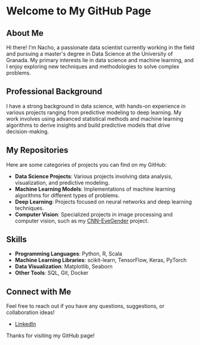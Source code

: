 # Welcome to My GitHub Page

## About Me
Hi there! I'm Nacho, a passionate data scientist currently working in the field and pursuing a master's degree in Data Science at the University of Granada. My primary interests lie in data science and machine learning, and I enjoy exploring new techniques and methodologies to solve complex problems.

## Professional Background
I have a strong background in data science, with hands-on experience in various projects ranging from predictive modeling to deep learning. My work involves using advanced statistical methods and machine learning algorithms to derive insights and build predictive models that drive decision-making.

## My Repositories
Here are some categories of projects you can find on my GitHub:

- **Data Science Projects**: Various projects involving data analysis, visualization, and predictive modeling.
- **Machine Learning Models**: Implementations of machine learning algorithms for different types of problems.
- **Deep Learning**: Projects focused on neural networks and deep learning techniques.
- **Computer Vision**: Specialized projects in image processing and computer vision, such as my [CNN-EyeGender](https://github.com/SHNacho/CNN-EyeGender) project.

## Skills
- **Programming Languages**: Python, R, Scala
- **Machine Learning Libraries**: scikit-learn, TensorFlow, Keras, PyTorch
- **Data Visualization**: Matplotlib, Seaborn
- **Other Tools**: SQL, Git, Docker

## Connect with Me
Feel free to reach out if you have any questions, suggestions, or collaboration ideas!

- [LinkedIn](https://www.linkedin.com/in/your-linkedin-profile)

Thanks for visiting my GitHub page!


